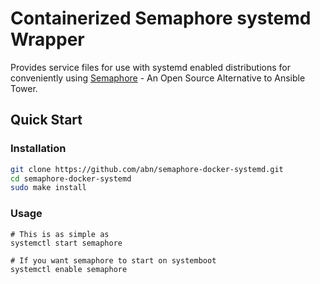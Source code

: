 # Containerized Semaphore systemd Wrapper

Provides service files for use with systemd enabled distributions for conveniently using [Semaphore](https://github.com/ansible-semaphore/semaphore) - An Open Source Alternative to Ansible Tower.

## Quick Start

### Installation
```sh
git clone https://github.com/abn/semaphore-docker-systemd.git
cd semaphore-docker-systemd
sudo make install
```

### Usage
```
# This is as simple as
systemctl start semaphore

# If you want semaphore to start on systemboot
systemctl enable semaphore
```
